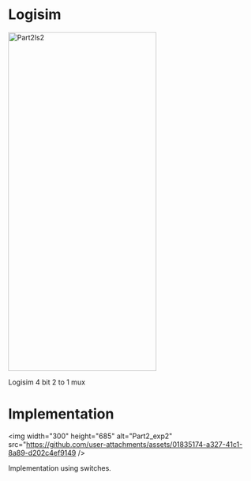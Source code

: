# Logisim

<img width="300" height="685" alt="Part2ls2" src="https://github.com/user-attachments/assets/3f743891-5bdb-4f96-90fc-303f43773e11" />

Logisim 4 bit 2 to 1 mux


# Implementation
<img width="300" height="685" alt="Part2_exp2" src="https://github.com/user-attachments/assets/01835174-a327-41c1-8a89-d202c4ef9149 />

Implementation using switches.

